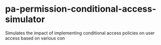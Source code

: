 # pa-permission-conditional-access-simulator
Simulates the impact of implementing conditional access policies on user access based on various con
